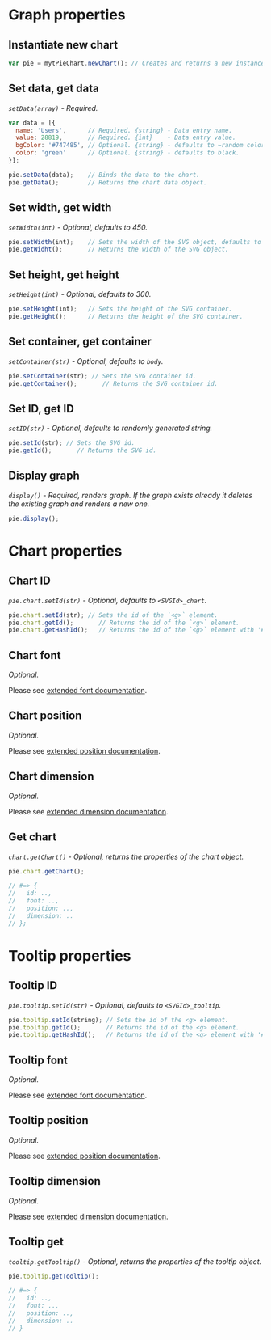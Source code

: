 
# Graph properties

## Instantiate new chart

```JavaScript
var pie = mytPieChart.newChart(); // Creates and returns a new instance of the chart object.
```

## Set data, get data

_`setData(array)` - Required._

```JavaScript
var data = [{
  name: 'Users',      // Required. {string} - Data entry name.
  value: 28819,       // Required. {int}    - Data entry value.
  bgColor: '#747485', // Optional. {string} - defaults to ~random color.
  color: 'green'      // Optional. {string} - defaults to black.
}];

pie.setData(data);    // Binds the data to the chart.
pie.getData();        // Returns the chart data object.
```

## Set width, get width

_`setWidth(int)` - Optional, defaults to 450._

```JavaScript
pie.setWidth(int);    // Sets the width of the SVG object, defaults to 450.
pie.getWidht();       // Returns the width of the SVG object.
```

## Set height, get height

_`setHeight(int)` - Optional, defaults to 300._

```JavaScript
pie.setHeight(int);   // Sets the height of the SVG container.
pie.getHeight();      // Returns the height of the SVG container.
```

## Set container, get container

_`setContainer(str)` - Optional, defaults to `body`._

```JavaScript
pie.setContainer(str); // Sets the SVG container id.
pie.getContainer();       // Returns the SVG container id.
```

## Set ID, get ID

_`setID(str)` - Optional, defaults to randomly generated string._

```JavaScript
pie.setId(str); // Sets the SVG id.
pie.getId();       // Returns the SVG id.
```

## Display graph

_`display()` - Required, renders graph. If the graph exists already it deletes the existing graph and renders a new one._

```JavaScript
pie.display();
```

# Chart properties

## Chart ID

_`pie.chart.setId(str)` - Optional, defaults to `<SVGId>_chart`._

```JavaScript
pie.chart.setId(str); // Sets the id of the `<g>` element.
pie.chart.getId();       // Returns the id of the `<g>` element.
pie.chart.getHashId();   // Returns the id of the `<g>` element with '#' prefix.
```

## Chart font

_Optional._

Please see [extended font documentation](chart/font/).

## Chart position

_Optional._

Please see [extended position documentation](chart/position/).

## Chart dimension

_Optional._

Please see [extended dimension documentation](chart/dimension/).

## Get chart

_`chart.getChart()` - Optional, returns the properties of the chart object._

```JavaScript
pie.chart.getChart();

// #=> {
//   id: ..,
//   font: ..,
//   position: ..,
//   dimension: ..
// };
```

# Tooltip properties

## Tooltip ID

_`pie.tooltip.setId(str)` - Optional, defaults to `<SVGId>_tooltip`._

```JavaScript
pie.tooltip.setId(string); // Sets the id of the <g> element.
pie.tooltip.getId();       // Returns the id of the <g> element.
pie.tooltip.getHashId();   // Returns the id of the <g> element with '#' prefix.
```

## Tooltip font

_Optional._

Please see [extended font documentation](tooltip/font/).

## Tooltip position

_Optional._

Please see [extended position documentation](tooltip/position/).

## Tooltip dimension

_Optional._

Please see [extended dimension documentation](tooltip/dimension/).

## Tooltip get

_`tooltip.getTooltip()` - Optional, returns the properties of the tooltip object._

```JavaScript
pie.tooltip.getTooltip();

// #=> {
//   id: ..,
//   font: ..,
//   position: ..,
//   dimension: ..
// }
```
